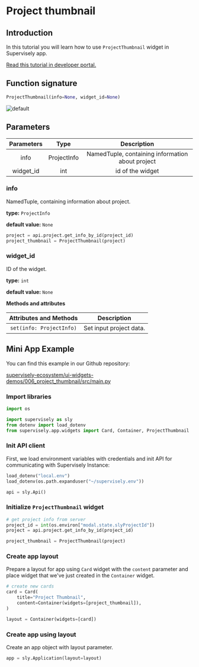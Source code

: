 # Project thumbnail

## Introduction

In this tutorial you will learn how to use `ProjectThumbnail` widget in Supervisely app.

[Read this tutorial in developer portal.](https://developer.supervise.ly/app-development/apps-with-gui/ProjectThumbnail)

## Function signature

```python
ProjectThumbnail(info=None, widget_id=None)
```

![default](https://user-images.githubusercontent.com/120389559/217830022-e16f1cac-83e6-4caf-aa1b-097116b68058.png)

## Parameters

| Parameters |    Type     |                   Description                    |
| :--------: | :---------: | :----------------------------------------------: |
|    info    | ProjectInfo | NamedTuple, containing information about project |
| widget_id  |     int     |                 id of the widget                 |

### info

NamedTuple, containing information about project.

**type:** `ProjectInfo`

**default value:** `None`

```python
project = api.project.get_info_by_id(project_id)
project_thumbnail = ProjectThumbnail(project)
```

### widget_id

ID of the widget.

**type:** `int`

**default value:** `None`

**Methods and attributes**

|  Attributes and Methods  | Description             |
| :----------------------: | ----------------------- |
| `set(info: ProjectInfo)` | Set input project data. |

## Mini App Example

You can find this example in our Github repository:

[supervisely-ecosystem/ui-widgets-demos/006_project_thumbnail/src/main.py](https://github.com/supervisely-ecosystem/ui-widgets-demos/blob/master/006_project_thumbnail/src/main.py)

### Import libraries

```python
import os

import supervisely as sly
from dotenv import load_dotenv
from supervisely.app.widgets import Card, Container, ProjectThumbnail
```

### Init API client

First, we load environment variables with credentials and init API for communicating with Supervisely Instance:

```python
load_dotenv("local.env")
load_dotenv(os.path.expanduser("~/supervisely.env"))

api = sly.Api()
```

### Initialize `ProjectThumbnail` widget

```python
# get project info from server
project_id = int(os.environ["modal.state.slyProjectId"])
project = api.project.get_info_by_id(project_id)

project_thumbnail = ProjectThumbnail(project)
```

### Create app layout

Prepare a layout for app using `Card` widget with the `content` parameter and place widget that we've just created in the `Container` widget.

```python
# create new cards
card = Card(
    title="Project Thumbnail",
    content=Container(widgets=[project_thumbnail]),
)

layout = Container(widgets=[card])
```

### Create app using layout

Create an app object with layout parameter.

```python
app = sly.Application(layout=layout)
```

